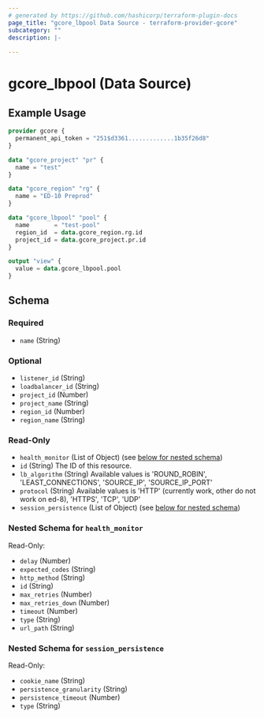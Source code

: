 ```yaml
---
# generated by https://github.com/hashicorp/terraform-plugin-docs
page_title: "gcore_lbpool Data Source - terraform-provider-gcore"
subcategory: ""
description: |-
  
---
```


# gcore_lbpool (Data Source)



## Example Usage

```terraform
provider gcore {
  permanent_api_token = "251$d3361.............1b35f26d8"
}

data "gcore_project" "pr" {
  name = "test"
}

data "gcore_region" "rg" {
  name = "ED-10 Preprod"
}

data "gcore_lbpool" "pool" {
  name       = "test-pool"
  region_id  = data.gcore_region.rg.id
  project_id = data.gcore_project.pr.id
}

output "view" {
  value = data.gcore_lbpool.pool
}
```

<!-- schema generated by tfplugindocs -->
## Schema

### Required

- `name` (String)

### Optional

- `listener_id` (String)
- `loadbalancer_id` (String)
- `project_id` (Number)
- `project_name` (String)
- `region_id` (Number)
- `region_name` (String)

### Read-Only

- `health_monitor` (List of Object) (see [below for nested schema](#nestedatt--health_monitor))
- `id` (String) The ID of this resource.
- `lb_algorithm` (String) Available values is 'ROUND_ROBIN', 'LEAST_CONNECTIONS', 'SOURCE_IP', 'SOURCE_IP_PORT'
- `protocol` (String) Available values is 'HTTP' (currently work, other do not work on ed-8), 'HTTPS', 'TCP', 'UDP'
- `session_persistence` (List of Object) (see [below for nested schema](#nestedatt--session_persistence))

<a id="nestedatt--health_monitor"></a>
### Nested Schema for `health_monitor`

Read-Only:

- `delay` (Number)
- `expected_codes` (String)
- `http_method` (String)
- `id` (String)
- `max_retries` (Number)
- `max_retries_down` (Number)
- `timeout` (Number)
- `type` (String)
- `url_path` (String)


<a id="nestedatt--session_persistence"></a>
### Nested Schema for `session_persistence`

Read-Only:

- `cookie_name` (String)
- `persistence_granularity` (String)
- `persistence_timeout` (Number)
- `type` (String)
